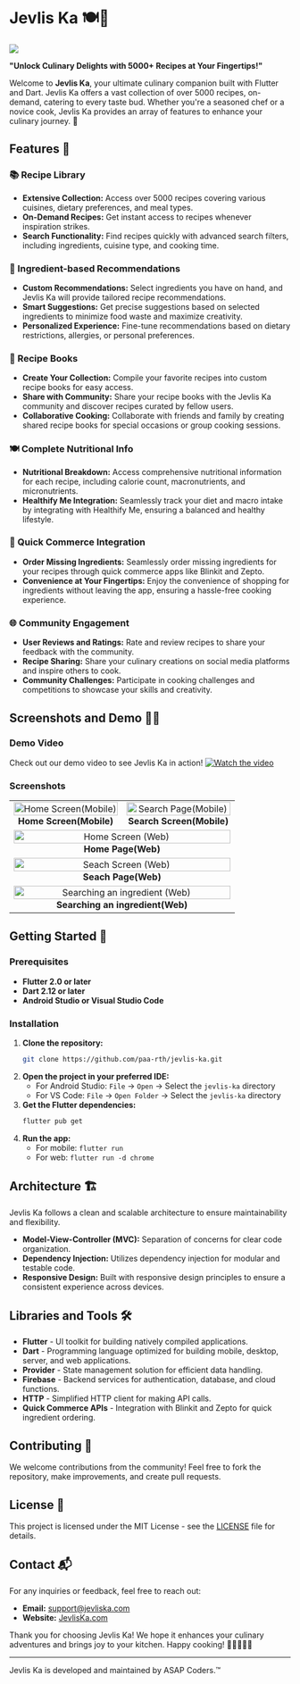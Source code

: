 # Jevlis Ka 🍽️📱

<img src="https://github.com/paa-rth/Jevlis-Ka/blob/master/images/Jevlis%20Ka%20Banner%20new.png" lt="Jevlis Ka Banner">

**"Unlock Culinary Delights with 5000+ Recipes at Your Fingertips!"**

Welcome to **Jevlis Ka**, your ultimate culinary companion built with Flutter and Dart. Jevlis Ka offers a vast collection of over 5000 recipes, on-demand, catering to every taste bud. Whether you're a seasoned chef or a novice cook, Jevlis Ka provides an array of features to enhance your culinary journey. 🌟

## Features 🎉

### 📚 Recipe Library
- **Extensive Collection:** Access over 5000 recipes covering various cuisines, dietary preferences, and meal types.
- **On-Demand Recipes:** Get instant access to recipes whenever inspiration strikes.
- **Search Functionality:** Find recipes quickly with advanced search filters, including ingredients, cuisine type, and cooking time.

### 🍳 Ingredient-based Recommendations
- **Custom Recommendations:** Select ingredients you have on hand, and Jevlis Ka will provide tailored recipe recommendations.
- **Smart Suggestions:** Get precise suggestions based on selected ingredients to minimize food waste and maximize creativity.
- **Personalized Experience:** Fine-tune recommendations based on dietary restrictions, allergies, or personal preferences.

### 📓 Recipe Books
- **Create Your Collection:** Compile your favorite recipes into custom recipe books for easy access.
- **Share with Community:** Share your recipe books with the Jevlis Ka community and discover recipes curated by fellow users.
- **Collaborative Cooking:** Collaborate with friends and family by creating shared recipe books for special occasions or group cooking sessions.

### 🍽️ Complete Nutritional Info
- **Nutritional Breakdown:** Access comprehensive nutritional information for each recipe, including calorie count, macronutrients, and micronutrients.
- **Healthify Me Integration:** Seamlessly track your diet and macro intake by integrating with Healthify Me, ensuring a balanced and healthy lifestyle.

### 🛒 Quick Commerce Integration
- **Order Missing Ingredients:** Seamlessly order missing ingredients for your recipes through quick commerce apps like Blinkit and Zepto.
- **Convenience at Your Fingertips:** Enjoy the convenience of shopping for ingredients without leaving the app, ensuring a hassle-free cooking experience.

### 🌐 Community Engagement
- **User Reviews and Ratings:** Rate and review recipes to share your feedback with the community.
- **Recipe Sharing:** Share your culinary creations on social media platforms and inspire others to cook.
- **Community Challenges:** Participate in cooking challenges and competitions to showcase your skills and creativity.

## Screenshots and Demo 📸🎥

### Demo Video
Check out our demo video to see Jevlis Ka in action!
[![Watch the video](images/thumbnail.png)](https://drive.google.com/file/d/1a2iKOkPdT_1IkWxEArBqFyvxjmubWB4Q/view)


### Screenshots
<table>
  <tr>
    <td align="center" style="width: 50%;">
      <img src="https://github.com/paa-rth/Jevlis-Ka/blob/master/images/one.jpg" alt="Home Screen(Mobile)" style="width: 100%; height: auto; max-width: 300px;"><br>
      <b>Home Screen(Mobile)</b>
    </td>
    <td align="center" style="width: 50%;">
      <img src="https://github.com/paa-rth/Jevlis-Ka/blob/master/images/two.jpg" alt="Search Page(Mobile)" style="width: 100%; height: auto; max-width: 300px;"><br>
      <b>Search Screen(Mobile)</b>
    </td>
  </tr>
  <tr>
    <td colspan="2" align="center" style="width: 100%;">
      <img src="https://github.com/paa-rth/Jevlis-Ka/blob/master/images/three.jpg" alt="Home Screen (Web)" style="width: 100%; height: auto; max-width: 600px;"><br>
      <b>Home Page(Web)</b>
    </td>
  </tr>
  <tr>
    <td colspan="2" align="center" style="width: 100%;">
      <img src="https://github.com/paa-rth/Jevlis-Ka/blob/master/images/four.jpg" alt="Seach Screen (Web)" style="width: 100%; height: auto; max-width: 600px;"><br>
      <b>Seach Page(Web)</b>
    </td>
  </tr>
  <tr>
    <td colspan="2" align="center" style="width: 100%;">
      <img src="https://github.com/paa-rth/Jevlis-Ka/blob/master/images/five.jpg" alt="Searching an ingredient (Web)" style="width: 100%; height: auto; max-width: 600px;"><br>
      <b>Searching an ingredient(Web)</b>
    </td>
  </tr>
</table>





## Getting Started 🚀

### Prerequisites
- **Flutter 2.0 or later**
- **Dart 2.12 or later**
- **Android Studio or Visual Studio Code**

### Installation
1. **Clone the repository:**
   ```bash
   git clone https://github.com/paa-rth/jevlis-ka.git
   ```
2. **Open the project in your preferred IDE:**
   - For Android Studio: `File` -> `Open` -> Select the `jevlis-ka` directory
   - For VS Code: `File` -> `Open Folder` -> Select the `jevlis-ka` directory
3. **Get the Flutter dependencies:**
   ```bash
   flutter pub get
   ```
4. **Run the app:**
   - For mobile: `flutter run`
   - For web: `flutter run -d chrome`

## Architecture 🏗️

Jevlis Ka follows a clean and scalable architecture to ensure maintainability and flexibility.

- **Model-View-Controller (MVC):** Separation of concerns for clear code organization.
- **Dependency Injection:** Utilizes dependency injection for modular and testable code.
- **Responsive Design:** Built with responsive design principles to ensure a consistent experience across devices.

## Libraries and Tools 🛠️

- **Flutter** - UI toolkit for building natively compiled applications.
- **Dart** - Programming language optimized for building mobile, desktop, server, and web applications.
- **Provider** - State management solution for efficient data handling.
- **Firebase** - Backend services for authentication, database, and cloud functions.
- **HTTP** - Simplified HTTP client for making API calls.
- **Quick Commerce APIs** - Integration with Blinkit and Zepto for quick ingredient ordering.

## Contributing 🤝

We welcome contributions from the community! Feel free to fork the repository, make improvements, and create pull requests.

## License 📄

This project is licensed under the MIT License - see the [LICENSE](LICENSE) file for details.

## Contact 📬

For any inquiries or feedback, feel free to reach out:

- **Email:** [support@jevliska.com](mailto:support@jevliska.com)
- **Website:** [JevlisKa.com](https://jevliska.com)

Thank you for choosing Jevlis Ka! We hope it enhances your culinary adventures and brings joy to your kitchen. Happy cooking! 🍳👩‍🍳👨‍🍳

---

Jevlis Ka is developed and maintained by ASAP Coders.™
